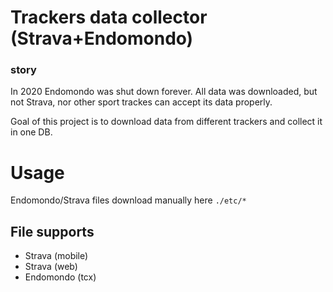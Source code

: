 # Trackers data collector (Strava+Endomondo)

### story
In 2020 Endomondo was shut down forever. All data was downloaded, but not Strava, nor other sport trackes can accept its data properly.

Goal of this project is to download data from different trackers and collect it in one DB.

# Usage 

Endomondo/Strava files download manually here `./etc/*`

## File supports

- Strava (mobile)
- Strava (web)
- Endomondo (tcx)


